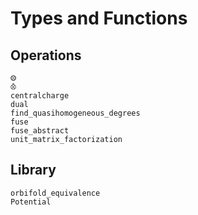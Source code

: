 # Types and Functions

## Operations

```@docs
⨷
⨶
centralcharge
dual
find_quasihomogeneous_degrees
fuse
fuse_abstract
unit_matrix_factorization
```

## Library

```@docs
orbifold_equivalence
Potential
```
